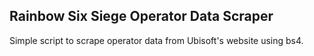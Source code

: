 ## Rainbow Six Siege Operator Data Scraper
Simple script to scrape operator data from Ubisoft's website using bs4.
